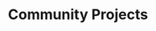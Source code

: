---
title: Community Projects
type: lab_project_list
description: Data Science is the art and science of transforming raw data into deliverable data products, in order to help businesses or government agencies to make more informed decisions.
draft: false
---